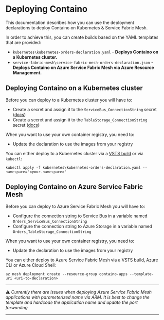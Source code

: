 # Deploying Containo
This documentation describes how you can use the deployment declarations to deploy Containo on Kubernetes & Service Fabric Mesh.

In order to achieve this, you can create builds based on the YAML templates that are provided:
- `kubernetes\kubernetes-orders-declaration.yaml` - **Deploys Containo on a Kubernetes cluster.**
- `service-fabric-mesh\service-fabric-mesh-orders-declaration.json` - **Deploys Containo on Azure Service Fabric Mesh via Azure Resource Management.**

## Deploying Containo on a Kubernetes cluster
Before you can deploy to a Kubernetes cluster you will have to:
- Create a secret and assign it to the `ServiceBus_ConnectionString` secret ([docs](https://kubernetes.io/docs/concepts/configuration/secret/#creating-a-secret-manually))
- Create a secret and assign it to the `TableStorage_ConnectionString` secret ([docs](https://kubernetes.io/docs/concepts/configuration/secret/#creating-a-secret-manually))

When you want to use your own container registry, you need to:
- Update the declaration to use the images from your registry

You can either deploy to a Kubernetes cluster via a [VSTS build](./../build/README.md#deploying-containo-on-a-kubernetes-cluster) or via `kubectl`:
```
kubectl apply -f kubernetes\kubernetes-orders-declaration.yaml --namespace="<your-namespace>"
```

## Deploying Containo on Azure Service Fabric Mesh
Before you can deploy to Azure Service Fabric Mesh you will have to:
- Configure the connection string to Service Bus in a variable named `Orders_ServiceBus_ConnectionString`
- Configure the connection string to Azure Storage in a variable named `Orders_TableStorage_ConnectionString`

When you want to use your own container registry, you need to:
- Update the declaration to use the images from your registry

You can either deploy to Azure Service Fabric Mesh via a [VSTS build](./../build/README.md#deploying-containo-on-azure-service-fabric-mesh), Azure CLI or Azure Cloud Shell:
```
az mesh deployment create --resource-group containo-apps --template-uri <uri-to-declaration>
```

--------------------------------------------------------------------

:warning: _Currently there are issues when deploying Azure Service Fabric Mesh applications with parameterized name via ARM. It is best to change the template and hardcode the application name and update the port forwarding_

--------------------------------------------------------------------
